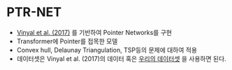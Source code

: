 # PTR-NET

- [Vinyal et al. (2017)](https://arxiv.org/pdf/1506.03134.pdf) 를 기반하여 Pointer Networks를 구현
- Transformer에 Pointer를 접목한 모델
- Convex hull, Delaunay Triangulation, TSP등의 문제에 대하여 적용 
- 데이터셋은 Vinyal et al. (2017)의 데이터 혹은 [우리의 데이터셋](https://github.com/hunni10/DelaunayDataset) 을 사용하면 된다.
